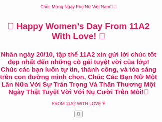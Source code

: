 Chúc Mừng Ngày Phụ Nữ Việt Nam🌹💖  
<html lang="en">  
<head>  
<meta charset="UTF-8">  
<meta name="viewport" content="width=device-width, initial-scale=1.0">  
<title>HAPPY WOMEN'S DAY🌹💖</title>
<link href="https://fonts.googleapis.com/css2?family=Dancing+Script&display=swap" rel="stylesheet">
<style>  
  body {  
    margin: 0;  
    padding: 0;  
    overflow: hidden;  
    background: url("class.jpg") no-repeat center center fixed;  
    background-size: cover;  
    font-family: 'Poppins', sans-serif;  
    color: #e91e63;  
    text-align: center;  
  }  

  h1 {
    font-family: 'Dancing Script', cursive;
    font-weight: 700;
    font-size: 2.5em;
    color: #e91e63;
    text-shadow: 
      0 0 10px #fff, 
      0 0 20px #ff80bf, 
      2px 2px 8px rgba(0, 0, 0, 0.3);
    animation: fadeZoom 3s ease-in-out;
  }  

  h2 {  
    font-size: 1.3em;  
    font-weight: normal;  
    color: #d81b60;  
    text-shadow:  
      0 0 10px #ffffff,  
      0 0 20px #ffb6c1,  
      2px 2px 6px rgba(0, 0, 0, 0.2);  
    animation: fadeIn 4s ease-in-out;  
  }  

  footer {  
    position: fixed;  
    bottom: 15px;  
    width: 100%;  
    font-size: 1em;  
    color: #c2185b;  
    text-shadow:  
      0 0 8px #ffffff,  
      0 0 15px #ff80ab;  
    animation: fadeIn 5s ease-in-out;  
  }  

  @keyframes fadeZoom {  
    from {opacity: 0; transform: scale(0.8);}  
    to {opacity: 1; transform: scale(1);}  
  }  

  @keyframes fadeIn {  
    from {opacity: 0;}  
    to {opacity: 1;}  
  }  

  .heart {  
    position: fixed;  
    bottom: 0;  
    width: 20px;  
    height: 20px;  
    background: #ff99cc;  
    transform: rotate(45deg);  
    animation: floatUp 6s ease-in infinite;  
  }  

  .heart::before, .heart::after {  
    content: "";  
    position: absolute;  
    width: 20px;  
    height: 20px;  
    background: inherit;  
    border-radius: 50%;  
  }  

  .heart::before { top: -10px; left: 0; }  
  .heart::after { left: 10px; top: 0; }  

  @keyframes floatUp {  
    0% {transform: translateY(0) rotate(45deg); opacity: 1;}  
    100% {transform: translateY(-800px) rotate(45deg); opacity: 0;}  
  }  

  #music-btn {  
    position: fixed;  
    bottom: 20px;  
    right: 20px;  
    background-color: #ff69b4;  
    color: white;  
    border: none;  
    border-radius: 50%;  
    width: 60px;  
    height: 60px;  
    font-size: 26px;  
    box-shadow: 0 0 15px rgba(255, 105, 180, 0.6);  
    cursor: pointer;  
    transition: transform 0.2s, background-color 0.3s;  
    z-index: 9999;  
  }  

  #music-btn:hover {  
    transform: scale(1.1);  
    background-color: #ff85c1;  
  }  
</style>  
</head>  
<body>  
  <h1>💐 Happy Women’s Day From 11A2 With Love! 💖</h1>  
  <h2>Nhân ngày 20/10, tập thể 11A2 xin gửi lời chúc tốt đẹp nhất đến những cô gái tuyệt vời của lớp!  
  Chúc các bạn luôn tự tin, thành công, và tỏa sáng trên con đường mình chọn, Chúc Các Bạn Nữ Một Lần Nữa Với Sự Trân Trọng Và Thân Thương Một Ngày Thật Tuyệt Vời Với Nụ Cười Trên Môi!💖</h2>  
  <footer>FROM 11A2 WITH LOVE 💗</footer>  

  <audio id="bg-music" loop>  
    <source src="Beautiful_in_White.mp3" type="audio/mpeg">  
  </audio>  

  <button id="music-btn" onclick="toggleMusic()">🎵</button>  

  <script>  
    const music = document.getElementById("bg-music");  
    const btn = document.getElementById("music-btn");  
    let isPlaying = false;  

    function toggleMusic() {  
      if (isPlaying) {  
        music.pause();  
        btn.textContent = "🎵";  
      } else {  
        music.play();  
        btn.textContent = "⏸️";  
      }  
      isPlaying = !isPlaying;  
    }  

    function createHeart() {  
      const heart = document.createElement("div");  
      heart.className = "heart";  
      heart.style.left = Math.random() * 100 + "vw";  
      const colors = ["#ff99cc", "#ffb6c1", "#ff80bf", "#ff69b4"];  
      heart.style.background = colors[Math.floor(Math.random() * colors.length)];  
      heart.style.animationDuration = (3 + Math.random() * 4) + "s";  
      document.body.appendChild(heart);  
      setTimeout(() => heart.remove(), 6000);  
    }  
    setInterval(createHeart, 300);  
  </script>  
</body>  
</html>
